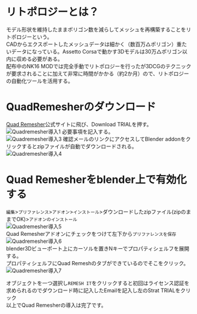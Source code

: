 # リトポロジーとは？
モデル形状を維持したままポリゴン数を減らしてメッシュを再構築することをリトポロジーという。  
CADからエクスポートしたメッシュデータは細かく（数百万△ポリゴン）重たいデータになっている。Assetto Corsaで動かす3Dモデルは30万△ポリゴン以内に収める必要がある。  
配布中のNK16 MODでは完全手動でリトポロジーを行ったが3DCGのテクニックが要求されることに加えて非常に時間がかかる（約2か月）ので、リトポロジーの自動化ツールを活用する。

# QuadRemesherのダウンロード  
[Quad Remesher](https://exoside.com/quadremesher/)公式サイトに飛び、Download TRIALを押す。
![Quadremesher導入1](https://user-images.githubusercontent.com/81402033/122494242-fbb04c80-d023-11eb-80bf-80b29b7674ce.png)
必要事項を記入する。  
![Quadremesher導入3](https://user-images.githubusercontent.com/81402033/122494346-28fcfa80-d024-11eb-8ce0-a8e114dc8f20.png)
確認メールのリンクにアクセスしてBlender addonをクリックするとzipファイルが自動でダウンロードされる。  
![Quadremesher導入4](https://user-images.githubusercontent.com/81402033/122496551-ebe63780-d026-11eb-9814-57ec5d2da83a.png)

# Quad Remesherをblender上で有効化する  
`編集`>`プリファレンス`>`アドオン`>`インストール`>ダウンロードしたzipファイル(zipのままでOK)>`アドオンのインストール`  
![Quadremesher導入5](https://user-images.githubusercontent.com/81402033/122497580-872bdc80-d028-11eb-9001-ef4adb8a76f6.png)  
Quad Remesherアドオンにチェックをつけて左下から`プリファレンスを保存`  
![Quadremesher導入6](https://user-images.githubusercontent.com/81402033/122497795-f275ae80-d028-11eb-9629-167f0ec1d135.png)  
blender3Dビューポート上にカーソルを置きNキーでプロパティシェルフを展開する。  
プロパティシェルフにQuad Remeshのタブができているのでそこをクリック。  
![Quadremesher導入7](https://user-images.githubusercontent.com/81402033/122498285-cdce0680-d029-11eb-819a-1d6e88417aff.png)  

オブジェクトを一つ選択し`REMESH IT`をクリックすると初回はライセンス認証を求められるのでダウンロード時に記入したEmailを記入し左のStrat TRIALをクリック  
以上でQuad Remesherの導入は完了です。






